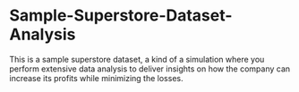 # Sample-Superstore-Dataset-Analysis
This is a sample superstore dataset, a kind of a simulation where you perform extensive data analysis to deliver insights on how the company can increase its profits while minimizing the losses.
